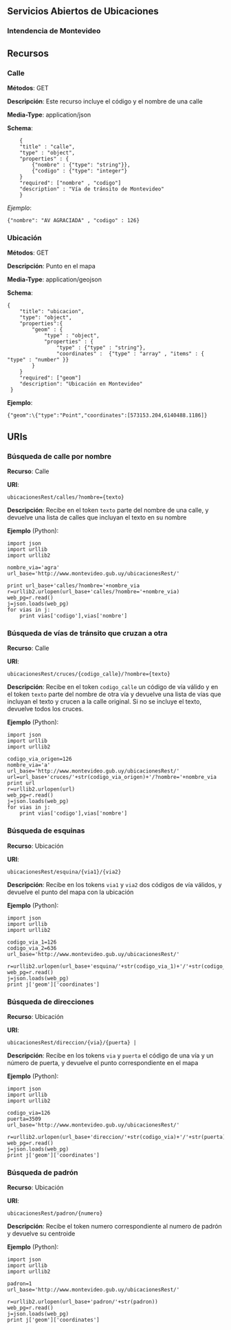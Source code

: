 ## Servicios Abiertos de Ubicaciones 
### Intendencia de Montevideo

## Recursos

### Calle

**Métodos**: GET

**Descripción**: Este recurso incluye el código y el nombre de una calle

**Media-Type**: application/json

**Schema**:
```
	{
	"title" : "calle",
	"type" : "object",
	"properties" : {
		{"nombre" : {"type": "string"}},
 		{"codigo" : {"type": "integer"}
 	}
	"required": ["nombre" , "codigo"]
 	"description" : "Vía de tránsito de Montevideo"
	}
```

*Ejemplo*:
```
{"nombre": "AV AGRACIADA" , "codigo" : 126} 
```
### Ubicación

**Métodos**: GET

**Descripción**: Punto en el mapa 

**Media-Type**: application/geojson 

**Schema**:
```
{
	"title": "ubicacion",
	"type": "object",
	"properties":{
		"geom" : {
			"type" : "object",
			"properties" : {
				"type" : {"type" : "string"},
				"coordinates" :  {"type" : "array" , "items" : { "type" : "number" }}
		}
	}
	"required": ["geom"]
 	"description": "Ubicación en Montevideo"
 } 
```

**Ejemplo**:
```
{"geom":\{"type":"Point","coordinates":[573153.204,6140488.1186]}
```

## URIs

### Búsqueda de calle por nombre

**Recurso**: Calle

**URI**: 
```
ubicacionesRest/calles/?nombre={texto} 
```

**Descripción**: Recibe en el token `texto` parte del nombre de una calle, y devuelve una lista de calles que incluyan el texto en su nombre 

**Ejemplo** (Python): 

```
import json
import urllib
import urllib2

nombre_via='agra'
url_base='http://www.montevideo.gub.uy/ubicacionesRest/'

print url_base+'calles/?nombre='+nombre_via
r=urllib2.urlopen(url_base+'calles/?nombre='+nombre_via)
web_pg=r.read()
j=json.loads(web_pg)
for vias in j:
	print vias['codigo'],vias['nombre']

```

### Búsqueda de vías de tránsito que cruzan a otra 

**Recurso**: Calle

**URI**: 
```
ubicacionesRest/cruces/{codigo_calle}/?nombre={texto} 
```

**Descripción**: Recibe en el token `codigo_calle` un código de vía válido y en el token `texto` parte del nombre de otra vía y devuelve una lista de vías que incluyan el texto y crucen a la calle original. Si no se incluye el texto, devuelve todos los cruces. 

**Ejemplo** (Python): 
```
import json
import urllib
import urllib2

codigo_via_origen=126
nombre_via='a'
url_base='http://www.montevideo.gub.uy/ubicacionesRest/'
url=url_base+'cruces/'+str(codigo_via_origen)+'/?nombre='+nombre_via
print url
r=urllib2.urlopen(url)
web_pg=r.read()
j=json.loads(web_pg)
for vias in j:
	print vias['codigo'],vias['nombre']

```

### Búsqueda de esquinas 

**Recurso**: Ubicación 

**URI**: 
```
ubicacionesRest/esquina/{via1}/{via2} 
```

**Descripción**: Recibe en los tokens `via1` y `via2` dos códigos de vía válidos, y devuelve el punto del mapa con la ubicación 

**Ejemplo** (Python): 
```
import json
import urllib
import urllib2

codigo_via_1=126
codigo_via_2=636
url_base='http://www.montevideo.gub.uy/ubicacionesRest/'

r=urllib2.urlopen(url_base+'esquina/'+str(codigo_via_1)+'/'+str(codigo_via_2))
web_pg=r.read()
j=json.loads(web_pg)
print j['geom']['coordinates']
```

### Búsqueda de direcciones 

**Recurso**: Ubicación 

**URI**: 
```
ubicacionesRest/direccion/{via}/{puerta} | 
```

**Descripción**: Recibe en los tokens `via` y `puerta` el código de una vía y un número de puerta, y devuelve el punto correspondiente en el mapa

**Ejemplo** (Python): 
```
import json
import urllib
import urllib2

codigo_via=126
puerta=3509
url_base='http://www.montevideo.gub.uy/ubicacionesRest/'

r=urllib2.urlopen(url_base+'direccion/'+str(codigo_via)+'/'+str(puerta))
web_pg=r.read()
j=json.loads(web_pg)
print j['geom']['coordinates']
```

### Búsqueda de padrón 

**Recurso**: Ubicación

**URI**: 
```
ubicacionesRest/padron/{numero} 
```

**Descripción**: Recibe el token numero correspondiente al numero de padrón y devuelve su centroide


**Ejemplo** (Python): 

```
import json
import urllib
import urllib2

padron=1
url_base='http://www.montevideo.gub.uy/ubicacionesRest/'

r=urllib2.urlopen(url_base+'padron/'+str(padron))
web_pg=r.read()
j=json.loads(web_pg)
print j['geom']['coordinates']
```
